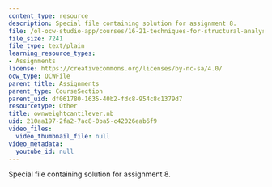 ```yaml
---
content_type: resource
description: Special file containing solution for assignment 8.
file: /ol-ocw-studio-app/courses/16-21-techniques-for-structural-analysis-and-design-spring-2005/210aa1972fa27ac80ba5c42026eab6f9_ownweightcantilever.nb
file_size: 7241
file_type: text/plain
learning_resource_types:
- Assignments
license: https://creativecommons.org/licenses/by-nc-sa/4.0/
ocw_type: OCWFile
parent_title: Assignments
parent_type: CourseSection
parent_uid: df061780-1635-40b2-fdc8-954c8c1379d7
resourcetype: Other
title: ownweightcantilever.nb
uid: 210aa197-2fa2-7ac8-0ba5-c42026eab6f9
video_files:
  video_thumbnail_file: null
video_metadata:
  youtube_id: null
---
```

Special file containing solution for assignment 8.